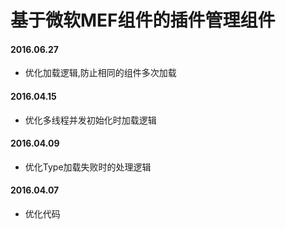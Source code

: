 ﻿# 基于微软MEF组件的插件管理组件

#### 2016.06.27
* 优化加载逻辑,防止相同的组件多次加载  

#### 2016.04.15
* 优化多线程并发初始化时加载逻辑  

#### 2016.04.09
* 优化Type加载失败时的处理逻辑  

#### 2016.04.07
* 优化代码  